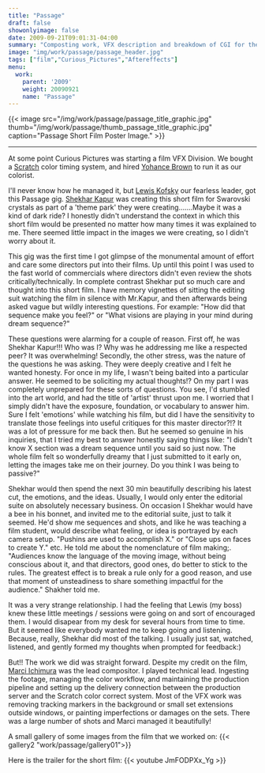 ```yaml
---
title: "Passage"
draft: false
showonlyimage: false
date: 2009-09-21T09:01:31-04:00
summary: "Composting work, VFX description and breakdown of CGI for the short film Passage by Shekhar Kapur 2009."
image: "img/work/passage/passage_header.jpg"
tags: ["film","Curious_Pictures","Aftereffects"]
menu:
  work:
    parent: '2009'
    weight: 20090921
    name: "Passage"
---
```


{{< image src="/img/work/passage/passage_title_graphic.jpg" thumb="/img/work/passage/thumb_passage_title_graphic.jpg" caption="Passage Short Film Poster Image." >}}


---

At some point Curious Pictures was starting a film VFX Division. We bought a [Scratch](http://www.assimilateinc.com/) color timing system, and hired [Yohance Brown](https://www.imdb.com/name/nm2603622/) to run it as our colorist.

I'll never know how he managed it, but [Lewis Kofsky](https://www.imdb.com/name/nm2572946) our fearless leader, got this Passage gig. [Shekhar Kapur](https://www.imdb.com/name/nm0001408) was creating this short film for Swarovski crystals as part of a 'theme park' they were creating.......Maybe it was a kind of dark ride? I honestly didn't understand the context in which this short film would be presented no matter how many times it was explained to me. There seemed little impact in the images we were creating, so I didn't worry about it.

This gig was the first time I got glimpse of the monumental amount of effort and care some directors put into their films. Up until this point I was used to the fast world of commercials where directors didn't even review the shots critically/technically. In complete contrast Shekhar put so much care and thought into this short film. I have memory vignettes of sitting the editing suit watching the film in silence with Mr.Kapur, and then afterwards being asked vague but wildly interesting questions. For example: "How did that sequence make you feel?" or "What visions are playing in your mind during dream sequence?"

These questions were alarming for a couple of reason. First off, he was Shekhar Kapur!!! Who was I? Why was he addressing me like a respected peer? It was overwhelming! Secondly, the other stress, was the nature of the questions he was asking. They were deeply creative and I felt he wanted honesty. For once in my life, I wasn't being baited into a particular answer. He seemed to be soliciting my actual thoughts!? On my part I was completely unprepared for these sorts of questions. You see, I'd stumbled into the art world, and had the title of 'artist' thrust upon me. I worried that I simply didn't have the exposure, foundation, or vocabulary to answer him. Sure I felt 'emotions' while watching his film, but did I have the sensitivity to translate those feelings into useful critiques for this master director?!? It was a lot of pressure for me back then. But he seemed so genuine in his inquiries, that I tried my best to answer honestly saying things like: "I didn't know X section was a dream sequence until you said so just now. The whole film felt so wonderfully dreamy that I just submitted to it early on, letting the images take me on their journey. Do you think I was being to passive?"

Shekhar would then spend the next 30 min beautifully describing his latest cut, the emotions, and the ideas. Usually, I would only enter the editorial suite on absolutely necessary business. On occasion I Shekhar would have a bee in his bonnet, and invited me to the editorial suite, just to talk it seemed. He'd show me sequences and shots, and like he was teaching a film student, would describe what feeling, or idea is portrayed by each camera setup. "Pushins are used to accomplish X." or "Close ups on faces to create Y." etc. He told me about the nomenclature of film making;. "Audiences know the language of the moving image, without being conscious about it, and that directors, good ones, do better to stick to the rules. The greatest effect is to break a rule only for a good reason, and use that moment of unsteadiness to share something impactful for the audience." Shakher told me.

It was a very strange relationship. I had the feeling that Lewis (my boss) knew these little meetings / sessions were going on and sort of encouraged them. I would disapear from my desk for several hours from time to time. But it seemed like everybody wanted me to keep going and listening. Because, really, Shekhar did most of the talking. I usually just sat, watched, listened, and gently formed my thoughts when prompted for feedback:)


But!!
The work we did was straight forward. Despite my credit on the film, [Marci Ichimura](https://www.imdb.com/name/nm3252314) was the lead compositor. I played technical lead. Ingesting the footage, managing the color workflow, and maintaining the production pipeline and setting up the delivery connection between the production server and the Scratch color correct system. Most of the VFX work was removing tracking markers in the background or small set extensions outside windows, or painting imperfections or damages on the sets. There was a large number of shots and Marci managed it beautifully!


A small gallery of some images from the film that we worked on:
{{< gallery2 "work/passage/gallery01">}}


Here is the trailer for the short film:
{{< youtube JmFODPXx_Yg >}}
